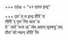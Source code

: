 +++
title = "०१ एतत्त इन्द्र"

+++
एत᳓त् त इन्द्र वीरि᳓यं  
गीर्भि᳓र् गृण᳓न्ति कार᳓वः  
ते᳓ स्तो᳓भन्त ऊ᳓र्जम् आवन् घृतश्चु᳓तम्  
पौरा᳓सो नक्षन् धीति᳓भिः